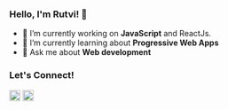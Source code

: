 ### Hello, I'm Rutvi! 👋

- 🔭 I’m currently working on __JavaScript__ and ReactJs.
- 🌱 I’m currently learning about **Progressive Web Apps**
- 💬 Ask me about **Web development**
### Let's Connect!

<a href="https://twitter.com/Rutvi2500"><img src="https://upload.wikimedia.org/wikipedia/commons/thumb/4/4f/Twitter-logo.svg/2491px-Twitter-logo.svg.png" alt="Rutvi Patel" height="20" /></a>
<a href="https://www.linkedin.com/in/rutvi-patel-6339a7199/"><img src="https://cdn-icons-png.flaticon.com/512/174/174857.png" alt="Rutvi Patel" height="20" /></a>
<!--
**rutvi2500/rutvi2500** is a ✨ _special_ ✨ repository because its `README.md` (this file) appears on your GitHub profile.

Here are some ideas to get you started:


- 👯 I’m looking to collaborate on ...
- 🤔 I’m looking for help with ...
- 😄 Pronouns: ...
- ⚡ Fun fact: ...
-->
